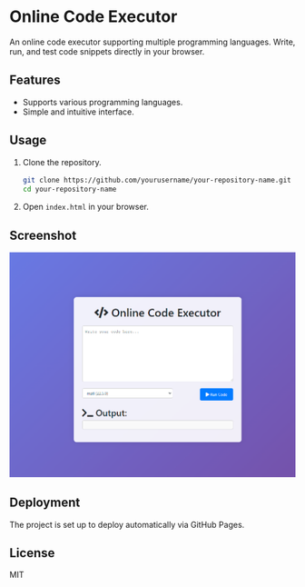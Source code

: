 # Online Code Executor

An online code executor supporting multiple programming languages. Write, run, and test code snippets directly in your browser.

## Features
- Supports various programming languages.
- Simple and intuitive interface.

## Usage
1. Clone the repository.
    ```sh
    git clone https://github.com/yourusername/your-repository-name.git
    cd your-repository-name
    ```
2. Open `index.html` in your browser.

## Screenshot
![Online Code Executor Screenshot](./Screenshot.png)

## Deployment
The project is set up to deploy automatically via GitHub Pages.

## License
MIT
